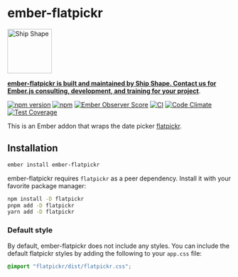 # ember-flatpickr

<a href="https://shipshape.io/"><img src="http://i.imgur.com/KVqNjgO.png" alt="Ship Shape" width="100" height="100"/></a>

**[ember-flatpickr is built and maintained by Ship Shape. Contact us for Ember.js consulting, development, and training for your project](https://shipshape.io/ember-consulting/)**.

[![npm version](https://badge.fury.io/js/ember-flatpickr.svg)](http://badge.fury.io/js/ember-flatpickr)
[![npm](https://img.shields.io/npm/dm/ember-flatpickr.svg)]()
[![Ember Observer Score](https://emberobserver.com/badges/ember-flatpickr.svg)](https://emberobserver.com/addons/ember-flatpickr)
[![CI](https://github.com/RobbieTheWagner/ember-flatpickr/actions/workflows/ci.yml/badge.svg)](https://github.com/RobbieTheWagner/ember-flatpickr/actions/workflows/ci.yml)
[![Code Climate](https://codeclimate.com/github/RobbieTheWagner/ember-flatpickr/badges/gpa.svg)](https://codeclimate.com/github/RobbieTheWagner/ember-flatpickr)
[![Test Coverage](https://codeclimate.com/github/RobbieTheWagner/ember-flatpickr/badges/coverage.svg)](https://codeclimate.com/github/RobbieTheWagner/ember-flatpickr/coverage)

This is an Ember addon that wraps the date picker [flatpickr](http://chmln.github.io/flatpickr/).

## Installation

```bash
ember install ember-flatpickr
```

ember-flatpickr requires `flatpickr` as a peer dependency. Install it with your favorite package manager:

```bash
npm install -D flatpickr
pnpm add -D flatpickr
yarn add -D flatpickr
```

### Default style

By default, ember-flatpickr does not include any styles. You can include the default flatpickr styles by adding the following to your `app.css` file:

```css
@import "flatpickr/dist/flatpickr.css";
```
